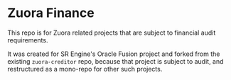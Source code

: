 # Zuora Finance

This repo is for Zuora related projects that are subject to financial audit requirements.

It was created for SR Engine's Oracle Fusion project and forked from the existing `zuora-creditor` repo,
because that project is subject to audit, and restructured as a mono-repo for other such projects.